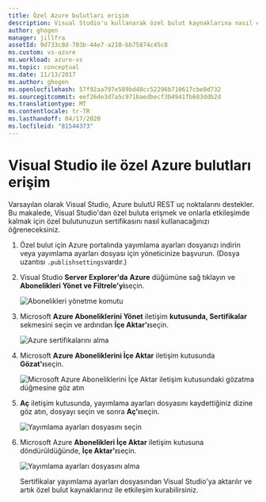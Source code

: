 ```yaml
---
title: Özel Azure bulutları erişim
description: Visual Studio'u kullanarak özel bulut kaynaklarına nasıl erişince gerektiğini öğrenin.
author: ghogen
manager: jillfra
assetId: 9d733c8d-703b-44e7-a210-bb75874c45c8
ms.custom: vs-azure
ms.workload: azure-vs
ms.topic: conceptual
ms.date: 11/13/2017
ms.author: ghogen
ms.openlocfilehash: 57f92aa797e589bd48cc52296b710617cbe8d732
ms.sourcegitcommit: eef26de3d7a5c971baedbecf3b4941fb683ddb2d
ms.translationtype: MT
ms.contentlocale: tr-TR
ms.lasthandoff: 04/17/2020
ms.locfileid: "81544373"
---
```

# <a name="accessing-private-azure-clouds-with-visual-studio"></a>Visual Studio ile özel Azure bulutları erişim

Varsayılan olarak Visual Studio, Azure bulutU REST uç noktalarını destekler. Bu makalede, Visual Studio'dan özel buluta erişmek ve onlarla etkileşimde kalmak için özel bulutunuzun sertifikasını nasıl kullanacağınızı öğreneceksiniz.

1. Özel bulut için Azure portalında yayımlama ayarları dosyanızı indirin veya yayımlama ayarları dosyası için yöneticinize başvurun. (Dosya uzantısı `.publishsettings`vardır.)

1. Visual Studio **Server Explorer'da** **Azure** düğümüne sağ tıklayın ve **Abonelikleri Yönet ve Filtrele'yi**seçin.

    ![Abonelikleri yönetme komutu](./media/vs-azure-tools-access-private-azure-clouds-with-visual-studio/IC790778.png)

1. Microsoft **Azure Aboneliklerini Yönet** iletişim **kutusunda, Sertifikalar** sekmesini seçin ve ardından **İçe Aktar'ı**seçin.

    ![Azure sertifikalarını alma](./media/vs-azure-tools-access-private-azure-clouds-with-visual-studio/IC790779.png)

1. Microsoft **Azure Aboneliklerini İçe Aktar** iletişim kutusunda **Gözat'ı**seçin.

    ![Microsoft Azure Aboneliklerini İçe Aktar iletişim kutusundaki gözatma düğmesine göz atın](./media/vs-azure-tools-access-private-azure-clouds-with-visual-studio/browse-button.png)

1. **Aç** iletişim kutusunda, yayımlama ayarları dosyasını kaydettiğiniz dizine göz atın, dosyayı seçin ve sonra **Aç'ı**seçin.

    ![Yayımlama ayarları dosyasını seçin](./media/vs-azure-tools-access-private-azure-clouds-with-visual-studio/select-publish-settings-file.png)

1. Microsoft Azure **Abonelikleri İçe Aktar** iletişim kutusuna döndürüldüğünde, **İçe Aktar'ı**seçin.

    ![Yayımlama ayarları dosyasını alma](./media/vs-azure-tools-access-private-azure-clouds-with-visual-studio/IC790780.png)

    Sertifikalar yayımlama ayarları dosyasından Visual Studio'ya aktarılır ve artık özel bulut kaynaklarınız ile etkileşim kurabilirsiniz.
